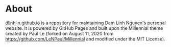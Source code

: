 # About

[dlinh-n.github.io](https://github.com/dlinh-n/dlinh-n.github.io) is a repository for maintaining Dam Linh Nguyen's personal website. It is powered by GitHub Pages and built upon the Millennial theme created by Paul Le (forked on August 11, 2020 from https://github.com/LeNPaul/Millennial and modified under the MIT License).
